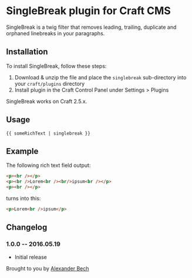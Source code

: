 # SingleBreak plugin for Craft CMS

SingleBreak is a twig filter that removes leading, trailing, duplicate and orphaned linebreaks in your paragraphs.

## Installation

To install SingleBreak, follow these steps:

1. Download & unzip the file and place the `singlebreak` sub-directory into your `craft/plugins` directory
2. Install plugin in the Craft Control Panel under Settings > Plugins

SingleBreak works on Craft 2.5.x.

## Usage

```twig
{{ someRichText | singlebreak }}
```

## Example

The following rich text field output:

```html
<p><br /></p>
<p><br />Lorem<br /><br/>ipsum<br /></p>
<p><br /></p>
```

turns into this:

```html
<p>Lorem<br />ipsum</p>
```

## Changelog

### 1.0.0 -- 2016.05.19

* Initial release

Brought to you by [Alexander Bech](http://vaersaagod.no)